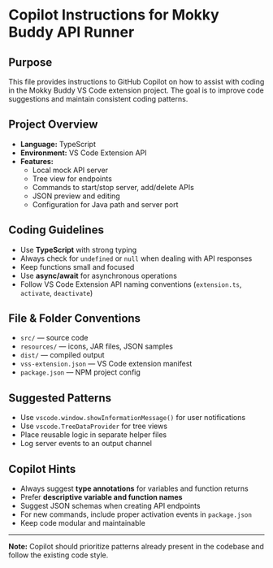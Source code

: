 # Copilot Instructions for Mokky Buddy API Runner

## Purpose

This file provides instructions to GitHub Copilot on how to assist with coding in the Mokky Buddy VS Code extension project. The goal is to improve code suggestions and maintain consistent coding patterns.

## Project Overview

- **Language:** TypeScript
- **Environment:** VS Code Extension API
- **Features:**
  - Local mock API server
  - Tree view for endpoints
  - Commands to start/stop server, add/delete APIs
  - JSON preview and editing
  - Configuration for Java path and server port

## Coding Guidelines

- Use **TypeScript** with strong typing
- Always check for `undefined` or `null` when dealing with API responses
- Keep functions small and focused
- Use **async/await** for asynchronous operations
- Follow VS Code Extension API naming conventions (`extension.ts`, `activate`, `deactivate`)

## File & Folder Conventions

- `src/` — source code
- `resources/` — icons, JAR files, JSON samples
- `dist/` — compiled output
- `vss-extension.json` — VS Code extension manifest
- `package.json` — NPM project config

## Suggested Patterns

- Use `vscode.window.showInformationMessage()` for user notifications
- Use `vscode.TreeDataProvider` for tree views
- Place reusable logic in separate helper files
- Log server events to an output channel

## Copilot Hints

- Always suggest **type annotations** for variables and function returns
- Prefer **descriptive variable and function names**
- Suggest JSON schemas when creating API endpoints
- For new commands, include proper activation events in `package.json`
- Keep code modular and maintainable

---

**Note:** Copilot should prioritize patterns already present in the codebase and follow the existing code style.
